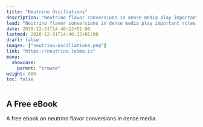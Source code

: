 ```yaml
---
title: "Neutrino Oscillations"
description: "Neutrino flavor conversions in dense media play important roles in the physical and chemical evolutions of many dense environments."
lead: "Neutrino flavor conversions in dense media play important roles in the physical and chemical evolutions of many dense environments."
date: 2020-12-31T14:40:12+01:00
lastmod: 2020-12-31T14:40:12+01:00
draft: false
images: ["neutrino-oscillations.png"]
link: "https://neutrino.leima.is"
menu:
  showcase:
    parent: "browse"
weight: 080
toc: false
---
```


## A Free eBook

A free ebook on neutrino flavor conversions in dense media.
